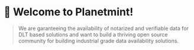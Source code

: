 # 🖖 Welcome to Planetmint!
> We are garanteeing the availability of notarized and verifiable data for DLT based solutions and want to build a thriving open source community for building industrial grade data availability solutions.
